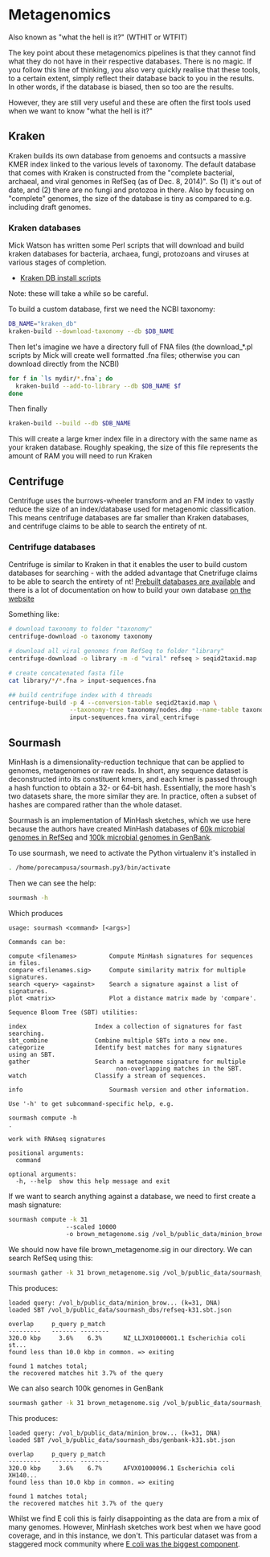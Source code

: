 # Metagenomics

Also known as "what the hell is it?" (WTHIT or WTFIT)

The key point about these metagenomics pipelines is that they cannot find what they do not have in their respective databases.  There is no magic.  If you follow this line of thinking, you also very quickly realise that these tools, to a certain extent, simply reflect their database back to you in the results.  In other words, if the database is biased, then so too are the results.

However, they are still very useful and these are often the first tools used when we want to know "what the hell is it?"

## Kraken

Kraken builds its own database from genoems and contsucts a massive KMER index linked to the various levels of taxonomy.  The default database that comes with Kraken is constructed from the "complete bacterial, archaeal, and viral genomes in RefSeq (as of Dec. 8, 2014)".  So (1) it's out of date, and (2) there are no fungi and protozoa in there.  Also by focusing on "complete" genomes, the size of the database is tiny as compared to e.g. including draft genomes.

### Kraken databases

Mick Watson has written some Perl scripts that will download and build kraken databases for bacteria, archaea, fungi, protozoans and viruses at various stages of completion.  

* [Kraken DB install scripts](https://github.com/mw55309/Kraken_db_install_scripts)

Note: these will take a while so be careful.

To build a custom database, first we need the NCBI taxonomy:

```sh
DB_NAME="kraken_db"
kraken-build --download-taxonomy --db $DB_NAME
```

Then let's imagine we have a directory full of FNA files (the download_*.pl scripts by Mick will create well formatted .fna files; otherwise you can download directly from the NCBI)

```sh
for f in `ls mydir/*.fna`; do
  kraken-build --add-to-library --db $DB_NAME $f
done
```

Then finally

```sh
kraken-build --build --db $DB_NAME
```

This will create a large kmer index file in a directory with the same name as your kraken database.  Roughly speaking, the size of this file represents the amount of RAM you will need to run Kraken

## Centrifuge

Centrifuge uses the burrows-wheeler transform and an FM index to vastly reduce the size of an index/database used for metagenomic classification.  This means centrifuge databases are far smaller than Kraken databases, and centrifuge claims to be able to search the entirety of nt.

### Centrifuge databases

Centrifuge is similar to Kraken in that it enables the user to build custom databases for searching - with the added advantage that Cnetrifuge claims to be able to search the entirety of nt!  [Prebuilt databases are available](https://ccb.jhu.edu/software/centrifuge/) and there is a lot of documentation on how to build your own database [on the website](https://ccb.jhu.edu/software/centrifuge/manual.shtml#database-download-and-index-building)

Something like:

```sh
# download taxonomy to folder "taxonomy"
centrifuge-download -o taxonomy taxonomy

# download all viral genomes from RefSeq to folder "library"
centrifuge-download -o library -m -d "viral" refseq > seqid2taxid.map

# create concatenated fasta file
cat library/*/*.fna > input-sequences.fna

## build centrifuge index with 4 threads
centrifuge-build -p 4 --conversion-table seqid2taxid.map \
                 --taxonomy-tree taxonomy/nodes.dmp --name-table taxonomy/names.dmp \
                 input-sequences.fna viral_centrifuge
```

## Sourmash

MinHash is a dimensionality-reduction technique that can be applied to genomes, metagenomes or raw reads.  In short, any sequence dataset is deconstructed into its constituent kmers, and each kmer is passed through a hash function to obtain a 32- or 64-bit hash.  Essentially, the more hash's two datasets share, the more similar they are.  In practice, often a subset of hashes are compared rather than the whole dataset.

Sourmash is an implementation of MinHash sketches, which we use here because the authors have created MinHash databases of [60k microbial genomes in RefSeq](http://sourmash.readthedocs.io/en/latest/databases.html) and [100k microbial genomes in GenBank](http://sourmash.readthedocs.io/en/latest/databases.html).

To use sourmash, we need to activate the Python virtualenv it's installed in

```sh
. /home/porecampusa/sourmash.py3/bin/activate
```

Then we can see the help:

```sh
sourmash -h
```

Which produces

```
usage: sourmash <command> [<args>]

Commands can be:

compute <filenames>         Compute MinHash signatures for sequences in files.
compare <filenames.sig>     Compute similarity matrix for multiple signatures.
search <query> <against>    Search a signature against a list of signatures.
plot <matrix>               Plot a distance matrix made by 'compare'.

Sequence Bloom Tree (SBT) utilities:

index                   Index a collection of signatures for fast searching.
sbt_combine             Combine multiple SBTs into a new one.
categorize              Identify best matches for many signatures using an SBT.
gather                  Search a metagenome signature for multiple
                              non-overlapping matches in the SBT.
watch                   Classify a stream of sequences.

info                        Sourmash version and other information.

Use '-h' to get subcommand-specific help, e.g.

sourmash compute -h
.

work with RNAseq signatures

positional arguments:
  command

optional arguments:
  -h, --help  show this help message and exit
```

If we want to search anything against a database, we need to first create a mash signature:

```sh
sourmash compute -k 31 
                --scaled 10000 
                -o brown_metagenome.sig /vol_b/public_data/minion_brown_metagenome/brown_metagenome.2D.fasta

```

We should now have file brown_metagenome.sig in our directory.  We can search RefSeq using this:

```sh
sourmash gather -k 31 brown_metagenome.sig /vol_b/public_data/sourmash_dbs/refseq-k31.sbt.json
```

This produces:

```
loaded query: /vol_b/public_data/minion_brow... (k=31, DNA)
loaded SBT /vol_b/public_data/sourmash_dbs/refseq-k31.sbt.json

overlap     p_query p_match
---------   ------- --------
320.0 kbp     3.6%    6.3%      NZ_LLJX01000001.1 Escherichia coli st...
found less than 10.0 kbp in common. => exiting

found 1 matches total;
the recovered matches hit 3.7% of the query
```

We can also search 100k genomes in GenBank

```sh
sourmash gather -k 31 brown_metagenome.sig /vol_b/public_data/sourmash_dbs/genbank-k31.sbt.json
```

This produces:
```
loaded query: /vol_b/public_data/minion_brow... (k=31, DNA)
loaded SBT /vol_b/public_data/sourmash_dbs/genbank-k31.sbt.json

overlap     p_query p_match
---------   ------- --------
320.0 kbp     3.6%    6.7%      AFVX01000096.1 Escherichia coli XH140...
found less than 10.0 kbp in common. => exiting

found 1 matches total;
the recovered matches hit 3.7% of the query
```

Whilst we find E coli this is fairly disappointing as the data are from a mix of many genomes.  However, MinHash sketches work best when we have good coverage, and in this instance, we don't.  This particular dataset was from a staggered mock community where [E coli was the biggest component](https://oup.silverchair-cdn.com/oup/backfile/Content_public/Journal/gigascience/6/3/10.1093_gigascience_gix007/1/gix007fig3.jpeg?Expires=1496431671&Signature=eiUU4cVbvFvJcl8QurasjjhGLcPy3ggztdyIyaF3K4XjS5n65AbzpLrtoNVgb9pHoWsTobnE1ZGjPFH1qr5WVlzRptFXaEIYCkXW-IgV-fAll192D8~v4A7-In4FyEZRG~tXVproafHLGOxjA4D1RXQHukdPt6uuDTrDXgP96pZi1TMADwHaK0QWJZt9qElaDl~YLtmst4~wfRDA3v2eMfDptN9ZdC235X-0iKg9t6TolOTnlXZEn6a1e06KIVqbQ1XmDzG7hRe1DpRTdg1jNSMAvb7JbViVMiJhxK1U7tJaqsHvn39iCAIz19BYf4Zr3AL~gRNoVjHVr0Y~hagwQQ__&Key-Pair-Id=APKAIUCZBIA4LVPAVW3Q).

